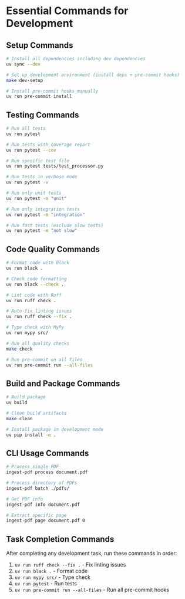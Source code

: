 # Essential Commands for Development

## Setup Commands
```bash
# Install all dependencies including dev dependencies
uv sync --dev

# Set up development environment (install deps + pre-commit hooks)
make dev-setup

# Install pre-commit hooks manually
uv run pre-commit install
```

## Testing Commands
```bash
# Run all tests
uv run pytest

# Run tests with coverage report
uv run pytest --cov

# Run specific test file
uv run pytest tests/test_processor.py

# Run tests in verbose mode
uv run pytest -v

# Run only unit tests
uv run pytest -m "unit"

# Run only integration tests
uv run pytest -m "integration"

# Run fast tests (exclude slow tests)
uv run pytest -m "not slow"
```

## Code Quality Commands
```bash
# Format code with Black
uv run black .

# Check code formatting
uv run black --check .

# Lint code with Ruff
uv run ruff check .

# Auto-fix linting issues
uv run ruff check --fix .

# Type check with MyPy
uv run mypy src/

# Run all quality checks
make check

# Run pre-commit on all files
uv run pre-commit run --all-files
```

## Build and Package Commands
```bash
# Build package
uv build

# Clean build artifacts
make clean

# Install package in development mode
uv pip install -e .
```

## CLI Usage Commands
```bash
# Process single PDF
ingest-pdf process document.pdf

# Process directory of PDFs
ingest-pdf batch ./pdfs/

# Get PDF info
ingest-pdf info document.pdf

# Extract specific page
ingest-pdf page document.pdf 0
```

## Task Completion Commands
After completing any development task, run these commands in order:
1. `uv run ruff check --fix .` - Fix linting issues
2. `uv run black .` - Format code
3. `uv run mypy src/` - Type check
4. `uv run pytest` - Run tests
5. `uv run pre-commit run --all-files` - Run all pre-commit hooks
